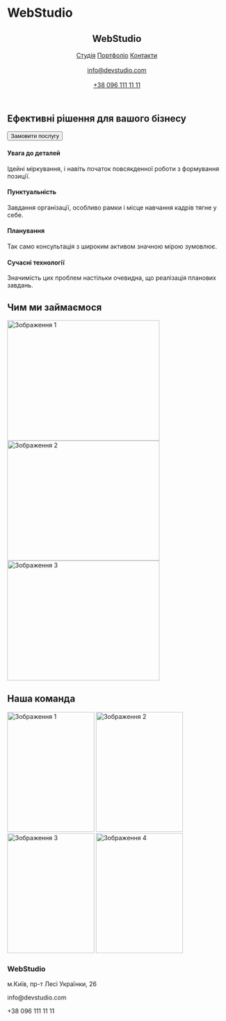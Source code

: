 # WebStudio
<!DOCTYPE html>
<html lang="en">
<head>
    <meta charset="UTF-8">
    <meta name="viewport" content="width=device-width, initial-scale=1.0">
    <title>Document</title>
</head>
<body>
    <header>
        <h2>WebStudio</h2>
        <nav>
            <a href="">Студія</a>
            <a href="">Портфоліо</a>
            <a href="">Контакти</a>
        </nav>
        <br>
        <a href="mailto:info@devstudio.com">info@devstudio.com</a>
        <br>
        <br>
        <a href="tel:+380961111111">+38 096 111 11 11</a>
    </header>
    <main>
        <section>
            <h1>Ефективні рішення для вашого бізнесу</h1>
            <button type="button">Замовити послугу</button>
        </section>
        <section>
            <h4>Увага до деталей</h4>
            <p>Ідейні міркування, і навіть початок повсякденної роботи з формування позиції.</p>
            <h4>Пунктуальність</h4>
            <p>Завдання організації, особливо рамки і місце навчання кадрів тягне у себе.</p>
            <h4>Планування</h4>
            <p>Так само консультація з широким активом значною мірою зумовлює.</p>
            <h4>Сучасні технології</h4>
            <p>Значимість цих проблем настільки очевидна, що реалізація планових завдань.</p>
        </section>
            <section>
            <h1>Чим ми займаємося</h1>
            <img src="box 1.jpg" alt="Зображення 1" width="350" height="276"> 
            <img src="box 2.jpg" alt="Зображення 2" width="350" height="275"> 
            <img src="box 3.jpg" alt="Зображення 3" width="350" height="275">
            </section>
        <section>
 <h1>Наша команда</h1>
            <img src="team card 1.jpg" alt="Зображення 1" width="200" height="275">
            <img src="team card 2.jpg" alt="Зображення 2" width="200" height="275">
            <img src="team card 3.jpg" alt=" Зображення 3" width="200" height="275">
            <img src="team card 4.jpg" alt="Зображення 4" width="200" height="275">
</section>
</main>
<footer>
<h3>WebStudio</h3>
   <p>м.Київ, пр-т Лесі Українки, 26</p>
   <p>info@devstudio.com</p>
   <p>+38 096 111 11 11</p>
    </footer>
</body>
</html>